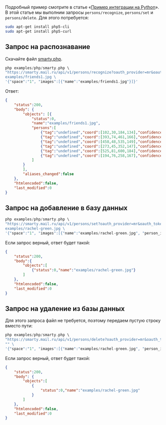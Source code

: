 Подробный пример смотрите в статье «[Пример интеграции на Python](../vision-py/)». В этой статье мы выполним запросы `persons/recognize`, `persons/set` и `persons/delete`. Для этого потребуется:

```bash
sudo apt-get install php5-cli
sudo apt-get install php5-curl
```

## Запрос на распознавание

Скачайте файл [smarty.php](https://cloud.mail.ru/public/HqA7/ck6NPjotF).

```php
php examples/php/smarty.php \
"https://smarty.mail.ru/api/v1/persons/recognize?oauth_provider=mr&oauth_token="e50b000614a371ce99c01a80a4558d8ed93b313737363830" \
examples/friends1.jpg \
'{"space":"1", "images":[{"name":"examples/friends1.jpg"}]}'
```

Ответ:

```json
{
    "status":200,
    "body": {
        "objects": [{
            "status":0,
            "name":"examples/friends1.jpg",
            "persons":[
                {"tag":"undefined","coord":[102,30,184,134],"confidence":0.99999,"awesomeness":0.5025},
                {"tag":"undefined","coord":[393,74,461,166],"confidence":0.99987,"awesomeness":0.548},
                {"tag":"undefined","coord":[458,48,535,149],"confidence":0.99976,"awesomeness":0.4766},
                {"tag":"undefined","coord":[273,45,352,147],"confidence":0.99963,"awesomeness":0.504},
                {"tag":"undefined","coord":[525,81,600,184],"confidence":0.99954,"awesomeness":0.4849},
                {"tag":"undefined","coord":[194,76,258,167],"confidence":0.9984,"awesomeness":0.5725}
            ]
        }
        ],
        "aliases_changed":false
    },
    "htmlencoded":false,
    "last_modified":0
}
```

## Запрос на добавление в базу данных

```php
php examples/php/smarty.php \
"https://smarty.mail.ru/api/v1/persons/set?oauth_provider=mr&oauth_token="e50b000614a371ce99c01a80a4558d8ed93b313737363830" \
examples/rachel-green.jpg \
'{"space":"1", "images":[{"name":"examples/rachel-green.jpg", "person_id":1}]}'
```

Если запрос верный, ответ будет такой:

```json
{
    "status":200,
    "body":{
        "objects":[
            {"status":0,"name":"examples/rachel-green.jpg"}
        ]
    },
    "htmlencoded":false,
    "last_modified":0
}
```

## Запрос на удаление из базы данных

Для этого запроса файл не требуется, поэтому передаем пустую строку вместо пути:

```php
php examples/php/smarty.php \
"https://smarty.mail.ru/api/v1/persons/delete?oauth_provider=mr&oauth_token="e50b000614a371ce99c01a80a4558d8ed93b313737363830" \
"" \
'{"space":"1", "images":[{"name":"examples/rachel-green.jpg", "person_id":1}]}'
```

Если запрос верный, ответ будет такой:

```json
{
    "status":200,
    "body": {
        "objects":[
            {
                "status":0,"name":"examples/rachel-green.jpg"
            }
        ]
    },
    "htmlencoded":false,
    "last_modified":0
}
```
